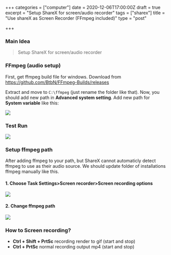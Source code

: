 +++
categories = ["computer"]
date = 2020-12-06T17:00:00Z
draft = true
excerpt = "Setup ShareX for screen/audio recorder"
tags = ["sharex"]
title = "Use shareX as Screen Recorder (FFmpeg included)"
type = "post"

+++
### Main Idea

> Setup ShareX for screen/audio recorder

### FFmpeg (audio setup)

First, get ffmpeg build file for windows. Download from https://github.com/BtbN/FFmpeg-Builds/releases

Extract and move to `C:\ffmpeg`  (just rename the folder like that). Now, you should add new path in **Advanced system setting**. Add new path for **System variable** like this:

![](https://res.cloudinary.com/bimagv/image/upload/v1611552445/2020-12/assets_2F-M5dP2bvOEMvK2A_oymi_2F-MNvm7Z38AvE2cV09BDG_2F-MNvu9nP2yomQVXPhpB4_2FlvVQtPU_iaw4j8.png)

### Test Run

![](https://res.cloudinary.com/bimagv/image/upload/v1611552460/2020-12/assets_2F-M5dP2bvOEMvK2A_oymi_2F-MNvm7Z38AvE2cV09BDG_2F-MNvueW8PmmEY2iIRWle_2FRavbjK9_nbt65a.png)

### Setup ffmpeg path

After adding ffmpeg to your path, but ShareX cannot automaticly detect ffmpeg to use as their audio source. We should update folder of installations ffmpeg manually like this.

#### 1. Choose Task Settings>Screen recorder>Screen recording options

![](https://res.cloudinary.com/bimagv/image/upload/v1611552475/2020-12/assets_2F-M5dP2bvOEMvK2A_oymi_2F-MNvm7Z38AvE2cV09BDG_2F-MNvqgLcbZzLdiMVh3zO_2Fuh2xM82_ltv6td.png)

#### 2.  Change ffmpeg path

![](https://res.cloudinary.com/bimagv/image/upload/v1611552546/2020-12/assets_2F-M5dP2bvOEMvK2A_oymi_2F-MNvw4azUUlrZi54phi9_2F-MNvxJvnO9bzA2KmlQRa_2F578VOJF_axq1am.png)

### How to Screen recording?

* **Ctrl + Shift + PrtSc** recording render to gif (start and stop)
* **Ctrl + PrtSc** normal recording output mp4 (start and stop)